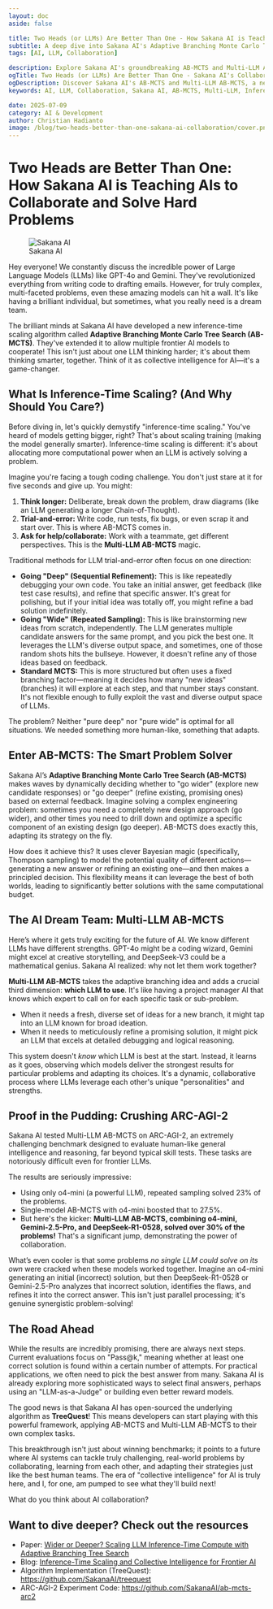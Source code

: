 ```yaml
---
layout: doc
aside: false

title: Two Heads (or LLMs) Are Better Than One - How Sakana AI is Teaching AIs to Collaborate and Solve Hard Problems
subtitle: A deep dive into Sakana AI's Adaptive Branching Monte Carlo Tree Search (AB-MCTS) and Multi-LLM AB-MCTS, showcasing how AI models can collaborate to solve complex problems.
tags: [AI, LLM, Collaboration]

description: Explore Sakana AI's groundbreaking AB-MCTS and Multi-LLM AB-MCTS, demonstrating how multiple AI models can work together to achieve collective intelligence and solve problems beyond individual capabilities, as proven on ARC-AGI-2.
ogTitle: Two Heads (or LLMs) Are Better Than One - Sakana AI's Collaborative AI | Christian Hadianto's Blog
ogDescription: Discover Sakana AI's AB-MCTS and Multi-LLM AB-MCTS, a new approach where AI models collaborate to solve complex problems, achieving collective intelligence and outperforming individual models.
keywords: AI, LLM, Collaboration, Sakana AI, AB-MCTS, Multi-LLM, Inference-Time Scaling, Machine Learning, Deep Learning, ARC-AGI-2, TreeQuest, Christian Hadianto

date: 2025-07-09
category: AI & Development
author: Christian Hadianto
image: /blog/two-heads-better-than-one-sakana-ai-collaboration/cover.png
---
```

# Two Heads are Better Than One: How Sakana AI is Teaching AIs to Collaborate and Solve Hard Problems

<figure>
  <img src="/blog/two-heads-better-than-one-sakana-ai-collaboration/cover.png" alt="Sakana AI">
  <figcaption>Sakana AI</figcaption>
</figure>

Hey everyone! We constantly discuss the incredible power of Large Language Models (LLMs) like GPT-4o and Gemini. They've revolutionized everything from writing code to drafting emails. However, for truly complex, multi-faceted problems, even these amazing models can hit a wall. It's like having a brilliant individual, but sometimes, what you really need is a dream team.

The brilliant minds at Sakana AI have developed a new inference-time scaling algorithm called **Adaptive Branching Monte Carlo Tree Search (AB-MCTS)**. They've extended it to allow multiple frontier AI models to cooperate! This isn't just about one LLM thinking harder; it's about them thinking smarter, together. Think of it as collective intelligence for AI—it's a game-changer.

## What Is Inference-Time Scaling? (And Why Should You Care?)

Before diving in, let's quickly demystify "inference-time scaling." You've heard of models getting bigger, right? That's about scaling training (making the model generally smarter). Inference-time scaling is different: it's about allocating more computational power when an LLM is actively solving a problem.

Imagine you're facing a tough coding challenge. You don't just stare at it for five seconds and give up. You might:

1. **Think longer:** Deliberate, break down the problem, draw diagrams (like an LLM generating a longer Chain-of-Thought).
2. **Trial-and-error:** Write code, run tests, fix bugs, or even scrap it and start over. This is where AB-MCTS comes in.
3. **Ask for help/collaborate:** Work with a teammate, get different perspectives. This is the **Multi-LLM AB-MCTS** magic.

Traditional methods for LLM trial-and-error often focus on one direction:

* **Going "Deep" (Sequential Refinement):** This is like repeatedly debugging your own code. You take an initial answer, get feedback (like test case results), and refine that specific answer. It's great for polishing, but if your initial idea was totally off, you might refine a bad solution indefinitely.
* **Going "Wide" (Repeated Sampling):** This is like brainstorming new ideas from scratch, independently. The LLM generates multiple candidate answers for the same prompt, and you pick the best one. It leverages the LLM's diverse output space, and sometimes, one of those random shots hits the bullseye. However, it doesn't refine any of those ideas based on feedback.
* **Standard MCTS:** This is more structured but often uses a fixed branching factor—meaning it decides how many "new ideas" (branches) it will explore at each step, and that number stays constant. It's not flexible enough to fully exploit the vast and diverse output space of LLMs.

The problem? Neither "pure deep" nor "pure wide" is optimal for all situations. We needed something more human-like, something that adapts.

## Enter AB-MCTS: The Smart Problem Solver

Sakana AI’s **Adaptive Branching Monte Carlo Tree Search (AB-MCTS)** makes waves by dynamically deciding whether to "go wider" (explore new candidate responses) or "go deeper" (refine existing, promising ones) based on external feedback. Imagine solving a complex engineering problem: sometimes you need a completely new design approach (go wider), and other times you need to drill down and optimize a specific component of an existing design (go deeper). AB-MCTS does exactly this, adapting its strategy on the fly.

How does it achieve this? It uses clever Bayesian magic (specifically, Thompson sampling) to model the potential quality of different actions—generating a new answer or refining an existing one—and then makes a principled decision. This flexibility means it can leverage the best of both worlds, leading to significantly better solutions with the same computational budget.

## The AI Dream Team: Multi-LLM AB-MCTS

Here’s where it gets truly exciting for the future of AI. We know different LLMs have different strengths. GPT-4o might be a coding wizard, Gemini might excel at creative storytelling, and DeepSeek-V3 could be a mathematical genius. Sakana AI realized: why not let them work together?

**Multi-LLM AB-MCTS** takes the adaptive branching idea and adds a crucial third dimension: **which LLM to use**. It's like having a project manager AI that knows which expert to call on for each specific task or sub-problem.

* When it needs a fresh, diverse set of ideas for a new branch, it might tap into an LLM known for broad ideation.
* When it needs to meticulously refine a promising solution, it might pick an LLM that excels at detailed debugging and logical reasoning.

This system doesn't *know* which LLM is best at the start. Instead, it learns as it goes, observing which models deliver the strongest results for particular problems and adapting its choices. It's a dynamic, collaborative process where LLMs leverage each other's unique "personalities" and strengths.

## Proof in the Pudding: Crushing ARC-AGI-2

Sakana AI tested Multi-LLM AB-MCTS on ARC-AGI-2, an extremely challenging benchmark designed to evaluate human-like general intelligence and reasoning, far beyond typical skill tests. These tasks are notoriously difficult even for frontier LLMs.

The results are seriously impressive:

* Using only o4-mini (a powerful LLM), repeated sampling solved 23% of the problems.
* Single-model AB-MCTS with o4-mini boosted that to 27.5%.
* But here's the kicker: **Multi-LLM AB-MCTS, combining o4-mini, Gemini-2.5-Pro, and DeepSeek-R1-0528, solved over 30% of the problems!** That's a significant jump, demonstrating the power of collaboration.

What’s even cooler is that some problems *no single LLM could solve on its own* were cracked when these models worked together. Imagine an o4-mini generating an initial (incorrect) solution, but then DeepSeek-R1-0528 or Gemini-2.5-Pro analyzes that incorrect solution, identifies the flaws, and refines it into the correct answer. This isn't just parallel processing; it's genuine synergistic problem-solving!

## The Road Ahead

While the results are incredibly promising, there are always next steps. Current evaluations focus on "Pass@k," meaning whether at least one correct solution is found within a certain number of attempts. For practical applications, we often need to pick the best answer from many. Sakana AI is already exploring more sophisticated ways to select final answers, perhaps using an "LLM-as-a-Judge" or building even better reward models.

The good news is that Sakana AI has open-sourced the underlying algorithm as **TreeQuest**! This means developers can start playing with this powerful framework, applying AB-MCTS and Multi-LLM AB-MCTS to their own complex tasks.

This breakthrough isn't just about winning benchmarks; it points to a future where AI systems can tackle truly challenging, real-world problems by collaborating, learning from each other, and adapting their strategies just like the best human teams. The era of "collective intelligence" for AI is truly here, and I, for one, am pumped to see what they'll build next!

What do you think about AI collaboration?

## Want to dive deeper? Check out the resources

* Paper: [Wider or Deeper? Scaling LLM Inference-Time Compute with Adaptive Branching Tree Search](https://arxiv.org/abs/2503.04412)
* Blog: [Inference-Time Scaling and Collective Intelligence for Frontier AI](https://sakana.ai/ab-mcts/)
* Algorithm Implementation (TreeQuest): https://github.com/SakanaAI/treequest
* ARC-AGI-2 Experiment Code: https://github.com/SakanaAI/ab-mcts-arc2
